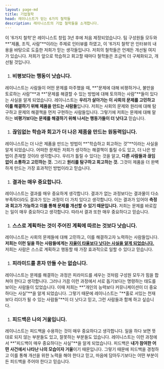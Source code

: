 ```yaml
---
layout: page-md
title: 기업철학
head: 레이니스트가 믿는 6가지 철학들
description: 레이니스트의 기업 철학들을 소개합니다.
---
```


이 '6가지 철학'은 레이니스트 창립 3년 후에 처음 제정되었습니다.
팀 구성원들 모두와 **"제품, 조직, 사람"**이라는 주제로 인터뷰를 하였고,
이 '6가지 철학'은 인터뷰의 내용을 바탕으로 도출한 저희가 믿는 생각들입니다.
저희의 철학들은 언제든 개선될 여지가 있습니다.
저희가 앞으로 학습하고 회고할 때마다 철학들은 조금씩 더 구체화되고, 개선될 것입니다.

1. ### 비평보다는 행동이 낫습니다.
레이니스트는 사람들이 어떤 문제를 마주했을 때, **"문제에 대해 비평하거나, 불만을 토로하는 사람"**과
**"문제를 해결할 수 있는 방법에 대해 토의하는 사람"**들이 있다는 사실을 알게 되었습니다.
레이니스트는 **우리가 살아가는 이 사회의 문제를 고민하고 이를 해결하기 위해 제품을 만드는 사람들**입니다.
저희는 사회의 문제와 원리에 대해 탐구하고 문제의 해결책을 먼저 구현하는 사람들입니다.
그렇기에 저희는 문제에 대해 말하는 **비평가보다는 문제를 해결하기 위해 나서는 행동가들이 더 낫다고** 믿습니다.

1. ### 끊임없는 학습과 회고가 더 나은 제품을 만드는 원동력입니다.
레이니스트는 더 나은 제품을 만드는 방법이 **"학습하고 회고하는 것"**이라는 사실을 알게 되었습니다.
어떠한 문제든 저희가 생각하는 해결책이 틀릴 수도 있고, 더 나은 방법이 존재할 것이라 생각합니다.
우리가 틀릴 수 있다는 것을 알고, **다른 사람들과 끊임없이 소통하고 고민하는 것.**
그리고 **원리를 탐구하고 회고하는 것.** 그것이 제품을 더 완벽하게 만드는 가장 효과적인 방법이라고 믿습니다.

1. ### 결과는 매우 중요합니다.
레이니스트는 결과를 매우 중요하게 생각합니다. 결과가 없는 과정보다는 결과물이 다소 부족하더라도 결과가 있는 과정이 더 가치 있다고 생각합니다.
이는 결과가 있어야 **측정과 회고가 가능하고 이를 통해 문제를 개선할 수 있기 때문입니다.**
저희는 문제를 바로잡는 일이 매우 중요하다고 생각합니다. 따라서 결과 또한 매우 중요하다고 믿습니다.

1. ### 스스로 계획하는 것이 주어진 계획에 따르는 것보다 낫습니다.
레이니스트는 사회의 문제들에 대해 고민하고, 이를 해결하고자 노력하는 사람들입니다. **저희는 이런 일을 하는 사람들에게는
<a href="http://www.ted.com/talks/dan_pink_on_motivation" target="_blank">
자율이 타율보다 낫다는 사실을 알게 되었습니다.</a>**
저희는 사람은 스스로 계획하고 행동할 때 가장 효과적으로 일할 수 있다고 믿습니다.

1. ### 피라미드를 혼자 만들 수는 없습니다.
레이니스트는 문제를 해결하는 과정은 피라미드를 세우는 것처럼 구성원 모두가 힘을 합쳐야 한다고 생각합니다.
그러나 가끔 이런 과정에서 서로 돕기보다는 명령하는 태도를 보이는 사람들이 있었습니다.
이때 저희는 **"개인의 능력보다 커뮤니케이션이 더 중요하다는 사실"**을 알게 되었습니다.
그렇기 때문에 레이니스트는 "**홀로 서있는 천재보다 리더가 될 수 있는 사람들"**이 더 낫다고 믿고,
그런 사람들과 함께 하고 싶습니다.

1. ### 피드백은 나의 거울입니다.
레이니스트는 피드백을 수용하는 것이 매우 중요하다고 생각합니다.
일을 하다 보면 뜻대로 되지 않는 부분들도 있고, 잘못하는 부분들도 있습니다.
레이니스트는 이런 과정에서 **"피드백이 매우 중요하다는 사실"**을 알게 되었습니다.
피드백은 **내가 참여한 어떤 사건에서 나타난 나의 모습이자 거울**이기 때문입니다.
그렇기 때문에 피드백을 경청하고 이를 통해 개선을 위한 노력을 해야 한다고 믿고,
마음에 담아두기보다는 어떤 부분이든 피드백을 주어야 한다고 믿습니다.
